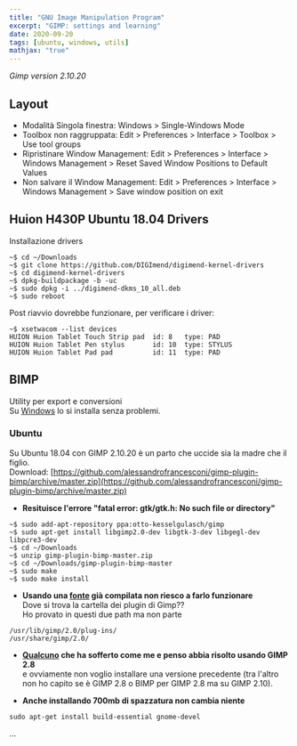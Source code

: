 ```yaml
---
title: "GNU Image Manipulation Program"
excerpt: "GIMP: settings and learning"
date: 2020-09-20
tags: [ubuntu, windows, utils]
mathjax: "true"
---
```


*Gimp version 2.10.20*

## Layout
- Modalità Singola finestra: Windows > Single-Windows Mode
- Toolbox non raggruppata: Edit > Preferences > Interface > Toolbox > Use tool groups
- Ripristinare Window Management: Edit > Preferences > Interface > Windows Management > Reset Saved Window Positions to Default Values
- Non salvare il Window Management: Edit > Preferences > Interface > Windows Management > Save window position on exit

## Huion H430P Ubuntu 18.04 Drivers
Installazione drivers  
```console
~$ cd ~/Downloads
~$ git clone https://github.com/DIGImend/digimend-kernel-drivers
~$ cd digimend-kernel-drivers
~$ dpkg-buildpackage -b -uc
~$ sudo dpkg -i ../digimend-dkms_10_all.deb
~$ sudo reboot
```
Post riavvio dovrebbe funzionare, per verificare i driver:
```console
~$ xsetwacom --list devices
HUION Huion Tablet Touch Strip pad	id: 8	type: PAD
HUION Huion Tablet Pen stylus   	id: 10	type: STYLUS
HUION Huion Tablet Pad pad      	id: 11	type: PAD 
```


## BIMP
Utility per export e conversioni  
Su [Windows](https://alessandrofrancesconi.it/projects/bimp/) lo si installa senza problemi.  

### Ubuntu
Su Ubuntu 18.04 con GIMP 2.10.20 è un parto che uccide sia la madre che il figlio.  
Download: [https://github.com/alessandrofrancesconi/gimp-plugin-bimp/archive/master.zip](https://github.com/alessandrofrancesconi/gimp-plugin-bimp/archive/master.zip)  

- **Resituisce l'errore "fatal error: gtk/gtk.h: No such file or directory"**  
```console
~$ sudo add-apt-repository ppa:otto-kesselgulasch/gimp
~$ sudo apt-get install libgimp2.0-dev libgtk-3-dev libgegl-dev libpcre3-dev
~$ cd ~/Downloads
~$ unzip gimp-plugin-bimp-master.zip
~$ cd ~/Downloads/gimp-plugin-bimp-master
~$ sudo make
~$ sudo make install
```

- **Usando una [fonte](https://forums.linuxmint.com/viewtopic.php?t=327912) già compilata non riesco a farlo funzionare**  
Dove si trova la cartella dei plugin di Gimp??  
Ho provato in questi due path ma non parte  
```raw
/usr/lib/gimp/2.0/plug-ins/
/usr/share/gimp/2.0/
```

- **[Qualcuno](https://www.dedoimedo.com/computers/gimp-bimp.html) che ha sofferto come me e penso abbia risolto usando GIMP 2.8**  
e ovviamente non voglio installare una versione precedente (tra l'altro non ho capito se è GIMP 2.8 o BIMP per GIMP 2.8 ma su GIMP 2.10).

- **Anche installando 700mb di spazzatura non cambia niente**  
```console
sudo apt-get install build-essential gnome-devel
```









...
